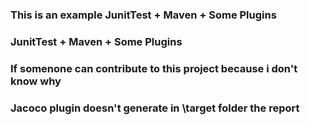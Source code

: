 ### This is an example JunitTest + Maven + Some Plugins 
### JunitTest + Maven + Some Plugins 
### If somenone can contribute to this project because i don't know why 
### Jacoco plugin doesn't generate in \target  folder the report 

